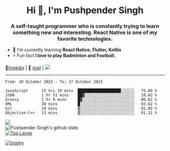 <h1 align="center">Hi 👋, I'm Pushpender Singh</h1>
<h3 align="center">A self-taught programmer who is constantly trying to learn something new and interesting. React Native is one of my favorite technologies.</h3>

- 🌱 I’m currently learning **React Native, Flutter, Kotlin**
- ⚡ Fun fact **I love to play Badminton and Football.**

👔[linekdin](https://www.linkedin.com/in/pushpender-singh-240061202/) | 📧 [mail](mailto:pushpendersingh@p2devs.com) | ![](https://komarev.com/ghpvc/?username=pushpender-singh-ap&color=blue)


---

<!--START_SECTION:waka-->

```text
From: 10 October 2022 - To: 17 October 2022

JavaScript      13 hrs 19 mins  ███████████████████░░░░░░   75.80 %
JSON            1 hr 51 mins    ██▓░░░░░░░░░░░░░░░░░░░░░░   10.62 %
Groovy          1 hr 9 mins     █▓░░░░░░░░░░░░░░░░░░░░░░░   06.62 %
XML             38 mins         █░░░░░░░░░░░░░░░░░░░░░░░░   03.62 %
Git             19 mins         ▒░░░░░░░░░░░░░░░░░░░░░░░░   01.89 %
Objective-C++   13 mins         ▒░░░░░░░░░░░░░░░░░░░░░░░░   01.31 %
```

<!--END_SECTION:waka-->

<img align="left" src="https://github-readme-streak-stats.herokuapp.com/?user=pushpender-singh-ap&theme=dark" /></br>
![Pushpender Singh's github stats](https://github-readme-stats.vercel.app/api?username=pushpender-singh-ap&show_icons=true&theme=radical&count_private=true)</br>
[![Top Langs](https://github-readme-stats.vercel.app/api/top-langs/?username=pushpender-singh-ap&theme=radical)](https://github.com/pushpender-singh-ap/github-readme-stats)

[![trophy](https://github-profile-trophy.vercel.app/?username=pushpender-singh-ap&theme=radical)](https://github.com/pushpender-singh-ap/pushpender-singh-ap)
